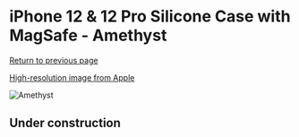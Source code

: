 # iPhone 12 & 12 Pro Silicone Case with MagSafe - Amethyst

[Return to previous page](/iphone_12)

[High-resolution image from Apple](https://store.storeimages.cdn-apple.com/8756/as-images.apple.com/is/MK033?wid=4500&hei=4500&fmt=png)

<div style="width: 512px"><img src="/almost_uncompressed/MK033.webp" alt="Amethyst"></div>

## Under construction
